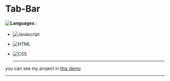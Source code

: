 # Tab-Bar
#### ![Languages](https://img.shields.io/github/languages/count/zeynab-jalalian/Tab-Bar) :
 - ![Javascript](https://img.shields.io/badge/javascript-yellow)
 - ![HTML](https://img.shields.io/badge/Html-orange)
 - ![CSS](https://img.shields.io/badge/Css-blue)
   
   ---
 you can see my project in [this demo]()
  ___
